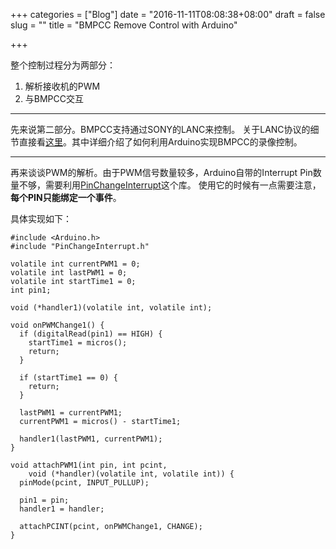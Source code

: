 +++
categories = ["Blog"]
date = "2016-11-11T08:08:38+08:00"
draft = false
slug = ""
title = "BMPCC Remove Control with Arduino"

+++

整个控制过程分为两部分：

1. 解析接收机的PWM
2. 与BMPCC交互

---

先来说第二部分。BMPCC支持通过SONY的LANC来控制。
关于LANC协议的细节直接看[这里](http://controlyourcamera.blogspot.com/2011/02/arduino-controlled-video-recording-over.html)。其中详细介绍了如何利用Arduino实现BMPCC的录像控制。

---

再来谈谈PWM的解析。由于PWM信号数量较多，Arduino自带的Interrupt Pin数量不够，需要利用[PinChangeInterrupt](http://playground.arduino.cc/Main/PinChangeInterrupt)这个库。
使用它的时候有一点需要注意，**每个PIN只能绑定一个事件**。

具体实现如下：

```
#include <Arduino.h>
#include "PinChangeInterrupt.h"

volatile int currentPWM1 = 0;
volatile int lastPWM1 = 0;
volatile int startTime1 = 0;
int pin1;

void (*handler1)(volatile int, volatile int);

void onPWMChange1() {
  if (digitalRead(pin1) == HIGH) {
    startTime1 = micros();
    return;
  }

  if (startTime1 == 0) {
    return;
  }

  lastPWM1 = currentPWM1;
  currentPWM1 = micros() - startTime1;

  handler1(lastPWM1, currentPWM1);
}

void attachPWM1(int pin, int pcint,
    void (*handler)(volatile int, volatile int)) {
  pinMode(pcint, INPUT_PULLUP);

  pin1 = pin;
  handler1 = handler;

  attachPCINT(pcint, onPWMChange1, CHANGE);
}
```
